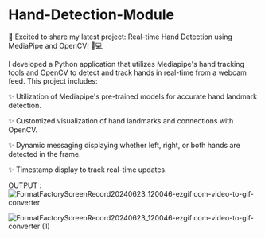 # Hand-Detection-Module

🚀 Excited to share my latest project: Real-time Hand Detection using MediaPipe and OpenCV! 🤖💻

I developed a Python application that utilizes Mediapipe's hand tracking tools and OpenCV to detect and track hands in real-time from a webcam feed. This project includes:

✨ Utilization of Mediapipe's pre-trained models for accurate hand landmark detection. 

✨ Customized visualization of hand landmarks and connections with OpenCV. 

✨ Dynamic messaging displaying whether left, right, or both hands are detected in the frame.

✨ Timestamp display to track real-time updates.

OUTPUT :
![FormatFactoryScreenRecord20240623_120046-ezgif com-video-to-gif-converter](https://github.com/user-attachments/assets/0ea36aa5-ccb0-473c-bb01-7ab1b95c8a19)

![FormatFactoryScreenRecord20240623_120046-ezgif com-video-to-gif-converter (1)](https://github.com/user-attachments/assets/f5551b20-b169-476c-a8b5-dbe827b7b01a)
